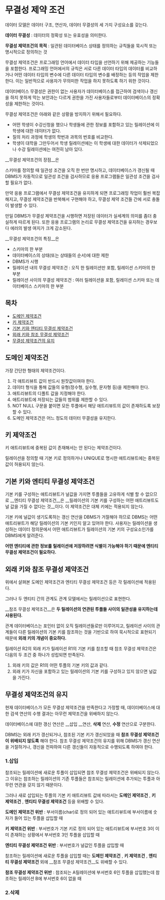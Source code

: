 # 무결성 제약 조건

데이터 모델은 데이터 구조, 연산자, 데이터 무결성의 세 가지 구성요소를 갖는다.

__데이터 무결성__ : 데이터의 정확성 또는 유효성을 의미한다.

__무결성 제약조건의 목적__ : 일관된 데이터베이스 상태를 정의하는 규칙들을 묵시적 또는 명시적으로 정의하는 것

무결성 제약조건은 프로그래밍 언어에서 데이터 타입을 선언하기 위해 제공하는 기능들을 포함한다.
프로그래밍 언어에서의 규칙은 서로 다른 데이터 타입의 데이터를 비교하거나 어떤 데이터 타입의 변수에 다른 데이터 타입의 변수를 배정하는 등의 작업을 제한한다. 이는 일반적으로 사용자가 무의미한 작업을 하지 못하도록 하기 위한 것이다.

데이터베이스 무결성은 권한이 없는 사용자가 데이터베이스를 접근하여 검색이나 갱신을 하지 못하게 막는 보안과는 다르게 권한을 가진 사용자들로부터 데이터베이스의 정확성을 제한하는 것이다.

무결성 제약조건은 아래와 같은 상황을 방지하기 위해서 필요하다.

- 어떤 학생이 수강신청을 했으나 학생들에 관한 정보를 포함하고 있는 릴레이션에 이 학생에 대한 데이터가 없다.
- 질의 처리 과정에 학생의 학번과 과목의 번호를 비교한다.
- 학생이 대학을 그만두어서 학생 릴레이션에는 이 학생에 대한 데이터가 삭제되었으나 수강 릴레이션에는 여전히 남아 있다.

__무결성 제약조건의 장점__은

스키마를 정의할 때 일관성 조건을 오직 한 번만 명시하고, 데이터베이스가 갱신될 때 DBMS가 자동적으로 일관성 조건을 검사하므로 응용 프로그램들은 일관성 조건을 검사할 필요가 없다.

만약 응용 프로그램에서 무결성 제약조건을 유지하게 되면 프로그래밍 작업이 훨씬 복잡해지고, 무결성 제약조건을 반복해서 구현해야 하고, 무결성 제약 조건들 간에 서로 충돌이 발생할 수 있다.

만일 DBMS가 무결성 제약조건을 시행하면 저장된 데이터가 실세계의 의미를 좀더 충실하게 따르게 된다.
또한 응용 프로그램의 논리로 무결성 제약조건을 유지하는 경우보다 에러의 발생 여지가 크게 감소된다.



__무결성 제약조건의 특징__은

- 스키마의 한 부분
- 데이터베이스의 상태(또는 상태들의 순서)에 대한 제한
- DBMS가 시행
- 릴레이션 내의 무결성 제약조건 : 오직 한 릴레이션만 포함, 릴레이션 스키마의 한 부분
- 릴레이션 사이의 무결성 제약조건 : 여러 릴레이션을 포함, 릴레이션 스키마 또는 데이터베이스 스키마의 한 부분



## 목차

- [도메인 제약조건](#도메인-제약조건)
- [키 제약조건](#키-제약조건)
- [기본 키와 엔티티 무결성 제약조건](#기본-키와-엔티티-무결성-제약조건)
- [외래 키와 참조 무결성 제약조건](#외래-키와-참조-무결성-제약조건)
- [무결성 제약조건의 유지](#무결성-제약조건의-유지)



## 도메인 제약조건

가장 간단한 형태의 제약조건이다.

1. 각 애트리뷰트 값이 반드시 원잣값이여야 한다.
2. 데이터 형식을 통해 값들의 유형(정수형, 실수형, 문자형 등)을 제한해야 한다.
3. 애트리뷰트의 디폴트 값을 지정해야 한다.
4. 애트리뷰트에 저장되는 값들의 범위를 제한할 수 있다.
5. NOT NULL 구문을 붙이면 모든 투플에서 해당 애트리뷰트의 값이 존재하도록 보장할 수 있다.
6. 도메인 제약조건은 어느 정도의 데이터 무결성을 유지한다.



## 키 제약조건

키 애트리뷰트에 중복된 값이 존재해서는 안 된다는 제약조건이다.

릴레이션을 정의할 때 기본 키로 정의하거나 UNIQUE로 명시한 애트리뷰트에는 중복된 값이 허용되지 않는다.



## 기본 키와 엔티티 무결성 제약조건

기본 키를 구성하는 애트리뷰트가 널값을 가지면 투플들을 고유하게 식별 할 수 없으므로
__엔티티 무결성 제약조건__은 __릴레이션의 기본 키를 구성하는 어떤 애트리뷰트도 널 값을 가질 수 없다는 것__이다.
이 제약조건은 대체 키에는 적용되지 않는다.

기본 키에 널값이 생기도록하는 갱신 연산을 DBMS가 거절해야 하므로 DBMS는 어떤 애트리뷰트가 해당 릴레이션의 기본 키인지 알고 있어야 한다.
사용자는 릴레이션을 생성하는 데이터 정의문에서 어떤 애트리뷰트가 릴레이션의 기본 키의 구성요소인가를 DBMS에게 알려준다.

__어떤 엔티티에 관한 정보를 릴레이션에 저장하려면 식별이 가능해야 하기 때문에 엔티티 무결성 제약조건이 필요하다.__

## 외래 키와 참조 무결성 제약조건

위에서 살펴본 도메인 제약조건과 엔티티 무결성 제약조건 등은 각 릴레이션에 적용된다.

그러나 두 엔티티 간의 관계도 관계 모델에서는 릴레이션으로 표현한다.

__참조 무결성 제약조건__은 __두 릴레이션의 연관된 투플들 사이의 일관성을 유지하는데 사용된다.__

관계 데이터베이스는 포인터 없이 오직 릴레이션들로만 이루어지고, 릴레이션 사이의 관계들이 다른 릴레이션의 기본 키를 참조하는 것을 기반으로 하여 묵시적으로 표현되기 때문에 __외래 키의 개념이 중요하다.__

릴레이션 R2의 외래 키가 릴레이션 R1의 기본 키를 참조할 때 참조 무결성 제약조건은 다음의 두 조건 중 하나가 성립되면 만족된다.

1. 외래 키의 값은 R1의 어떤 투플의 기본 키의 값과 같다.
2. 외래 키가 자신을 포함하고 있는 릴레이션의 기본 키를 구성하고 있지 않으면 널값을 가진다.



## 무결성 제약조건의 유지

현재 데이터베이스가 모든 무결성 제약조건을 만족한다고 가정할 때, 데이터베이스에 대한 검색 연산의 수행 결과는 아무런 제약조건을 위배하지 않는다.

데이터베이스에 대한 갱신 연산은 __삽입 __연산, __삭제__ 연산, __수정__ 연산으로 구분한다.

DBMS는 외래 키가 갱신되거나, 참조된 기본 키가 갱신되었을 때 __참조 무결성 제약조건이 위배되지 않도록__ 해야 한다. 참조 무결성 제약조건의 유지를 위해 DBMS가 갱신 연산을 거절하거나, 갱신을 전파하여 다른 갱신들이 자동적으로 수행되도록 하여야 한다.



### 1.삽입

참조되는 릴레이션에 새로운 투플이 삽입되면 참조 무결성 제약조건은 위배되지 않는다.
그 이유는 참조하는 릴레이션의 기존 투플들은 참조되는 릴레이션에 추가되는 투플과 아무런 연관을 갖지 않기 때문이다.

그러나 새로 삽입되는 투플의 기본 키 애트리뷰트 값에 따라서는 __도메인 제약조건__ , __키 제약조건__ , __엔티티 무결성 제약조건__ 등을 위배할 수 있다.

__도메인 제약조건 위반__ : 부서이름(char)로 정의 되어 있는 애트리뷰트에 부서이름에 숫자가 들어 있는 투플을 삽입할 때

__키 제약조건 위반__ : 부서번호가 기본 키로 정의 되어 있는 애트리뷰트에 부서번호 3이 이미 존재하는 상황에서 부서번호 3인 투플을 삽입할 때

__엔티티 무결성 제약조건 위반__ : 부서번호가 널값인 투플을 삽입할 때

참조하는 릴레이션에 새로운 투플을 삽입할 때는 __도메인 제약조건__ , __키 제약조건__ , __엔티티 무결성 제약조건__ 외에 __참조 무결성 제약조건__도 위배할 수  있다.

__참조 무결성 제약조건 위반__ :  참조되는 A릴레이션에 부서번호 6인 투플을 삽입했는데 참조하는 릴레이션 B에 부서번호 6이 없을 때



### 2.삭제
